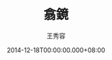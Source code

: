 ---
issue: 101
title: 翕鏡
author: 王秀容
date: 2014-12-18T00:00:00.000+08:00
topic: 懷想
difficulty: 2
wikidata: Q98095451
wikidata_link: https://www.wikidata.org/wiki/Q98095451
---